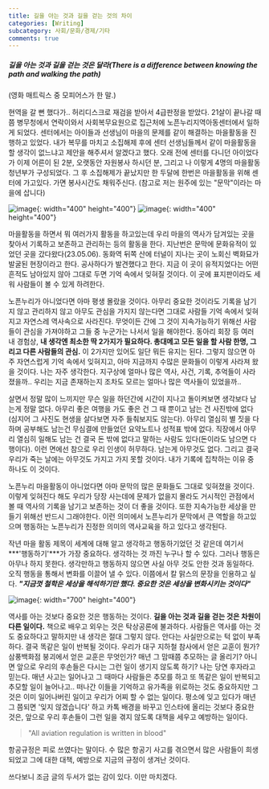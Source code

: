 ```yaml
---
title: 길을 아는 것과 길을 걷는 것의 차이
categories: [Writing]
subcategory: 사회/문화/경제/기타
comments: true
---
```


##### 길을 아는 것과 길을 걷는 것은 달라(There is a difference between knowing the path and walking the path)
(영화 매트릭스 중 모피어스가 한 말.)

현역을 갈 뻔 했다가.. 허리디스크로 재검을 받아서 4급판정을 받았다. 21살이 끝나갈 때쯤 병무청에서 연락이와서 사회복무요원으로 집근처에 노픈누리지역아동센터에서 일하게 되었다. 센터에서는 아이들과 선생님이 마을의 문제를 같이 해결하는 마을활동을 진행하고 있었다. 내가 복무를 마치고 소집해제 후에 센터 선생님들께서 같이 마을활동을 할 생각이 없느냐고 제안을 해주셔서 알겠다고 했다. 오래 전에 센터를 다니던 아이었다가 이제 어른이 된 2분, 오랫동안 자원봉사 하시던 분, 그리고 나 이렇게 4명의 마을활동 청년부가 구성되었다. 그 후 소집해제가 끝났지만 한 두달에 한번은 마을활동을 위해 센터에 가고있다. 가면 봉사시간도 채워주신다.
(참고로 저는 원주에 있는 "문막"이라는 마을에 삽니다)

![image](https://github.com/principia137/principia137.github.io/assets/62958764/55567fca-de25-4faa-9caa-4be7d3f3d6ae){: width="400" height="400"}
![image](https://github.com/principia137/principia137.github.io/assets/62958764/0bd78796-f8ac-4a57-b221-f53d0fd6df47){: width="400" height="400"}


마을활동을 하면서 뭐 여러가지 활동을 하고있는데 우리 마을의 역사가 담겨있는 곳을 찾아서 기록하고 보존하고 관리하는 등의 활동을 한다. 지난번은 문막에 문화유적이 있었던 곳을 갔다왔다(23.05.06). 동화역 뒤쪽 산에 터널이 지나는 곳이 노회신 벽화묘가 발굴된 현장이라고 한다. 공사하다가 발견했다고 한다. 지금 이 곳이 유적지었다는 어떤 흔적도 남아있지 않아 그대로 두면 기억 속에서 잊혀질 것이다. 이 곳에 표지판이라도 세워 사람들이 볼 수 있게 하려한다.

노픈누리가 아니었다면 아마 평생 몰랐을 것이다. 아무리 중요한 것이라도 기록을 남기지 않고 관리하지 않고 아무도 관심을 가지지 않는다면 그대로 사람들 기억 속에서 잊혀지고 자연스레 역사속으로 사라진다. 무엇이든 간에 그 것이 지속가능하기 위해선 사람들이 관심을 가져야하고 그들 중 누군가는 나서서 일을 해야한다. 동아리 회장 등 여러 내 경험상, **내 생각엔 최소한 딱 2가지가 필요하다. 총대메고 모든 일을 할 사람 한명, 그리고 다른 사람들의 관심.** 이 2가지만 있어도 일단 뭐든 유지는 된다.
그렇지 않으면 아주 자연스럽게 기억 속에서 잊혀지고, 아마 지금까지 수많은 문화들이 이렇게 사라져 왔을 것이다. 나는 자주 생각한다. 지구상에 얼마나 많은 역사, 사건, 기록, 추억들이 사라졌을까.. 우리는 지금 존재하는지 조차도 모르는 얼마나 많은 역사들이 있었을까..

살면서 정말 많이 느끼지만 무슨 일을 하던간에 시간이 지나고 돌이켜보면 생각보다 남는게 정말 없다. 아무리 좋은 여행을 가도 좋은 건 그 때 뿐이고 남는 건 사진밖에 없다(심지어 그 사진도 현생을 살다보면 자주 들춰보지도 않는다). 아무리 열심히 별 짓을 다하며 공부해도 남는건 무심결에 만들었던 요약노트나 성적표 밖에 없다. 직장에서 아무리 열심히 일해도 남는 건 결국 돈 밖에 없다고 말하는 사람도 있다(돈이라도 남으면 다행이다). 이런 면에선 참으로 우리 인생이 허무하다. 남는게 아무것도 없다. 그리고 결국 우리가 죽는 날에는 아무것도 가지고 가지 못할 것이다. 내가 기록에 집착하는 이유 중 하나도 이 것이다.

노픈누리 마을활동이 아니었다면 아마 문막의 많은 문화들도 그대로 잊혀졌을 것이다. 이렇게 잊혀진다 해도 우리가 당장 사는데에 문제가 없을지 몰라도 거시적인 관점에서 볼 때 역사의 기록을 남기고 보존하는 것이 더 좋을 것이다. 또한 지속가능한 세상을 만들기 위해선 반드시 그래야한다. 이런 의미에서 노픈누리가 문막에서 큰 역할을 하고있으며 행동하는 노픈누리가 진정한 의미의 역사교육을 하고 있다고 생각된다.

작년 마을 활동 제목이 세계에 대해 알고 생각하고 행동하기었던 것 같은데 여기서 ***'행동하기'***가 가장 중요하다. 생각하는 것 까진 누구나 할 수 있다. 그러나 행동은 아무나 하지 못한다. 생각만하고 행동하지 않으면 사실 아무 것도 안한 것과 동일하다. 오직 행동을 통해서 변화를 이끌어 낼 수 있다. 이쯤에서 칼 맑스의 문장을 인용하고 싶다. ***"지금껏 철학은 세상을 해석하기만 했다. 중요한 것은 세상을 변화시키는 것이다"***

![image](https://github.com/principia137/principia137.github.io/assets/62958764/8f7e90e9-e8bf-454c-9d1f-893c08590351){: width="700" height="400"}


역사를 아는 것보다 중요한 것은 행동하는 것이다. **길을 아는 것과 길을 걷는 것은 차원이 다른 일이다.**
책으로 배우고 외우는 것은 탁상공론에 불과하다. 사람들은 역사를 아는 것도 중요하다고 말하지만 내 생각은 절대 그렇지 않다. 안다는 사실만으로는 턱 없이 부족하다. 결국 똑같은 일이 반복될 것이다. 우리가 대구 지하철 참사에서 얻은 교훈이 뭔가? 삼풍백화점 붕괴에서 얻은 교훈은 무엇인가? 매년 그 맘때쯤 추모하는 글 올리기? 아니면 앞으로 우리의 후손들은 다시는 그런 일이 생기지 않도록 하기? 나는 당연 후자라고 믿는다. 매년 사고는 일어나고 그 때마다 사람들은 추모를 하고 또 똑같은 일이 반복되고 추모할 일이 늘어나고.. 떠나간 이들을 기억하고 유가족을 위로하는 것도 중요하지만 그 것은 이미 일어나버린 일이고 우리가 어찌 할 수 없는 일이다. 평소에 잊고 있다가 매년 그 쯤되면 '잊지 않겠습니다' 하고 카톡 배경을 바꾸고 인스타에 올리는 것보다 중요한 것은, 앞으로 우리 후손들이 그런 일을 겪지 않도록 대책을 세우고 예방하는 일이다. 
> "All aviation regulation is written in blood"     

항공규정은 피로 쓰였다는 말이다. 수 많은 항공기 사고를 겪으면서 많은 사람들이 희생되었고 그에 대한 대책, 예방으로 지금의 규정이 생겨난 것이다.

쓰다보니 조금 글의 두서가 없는 감이 있다. 이만 마치겠다.
